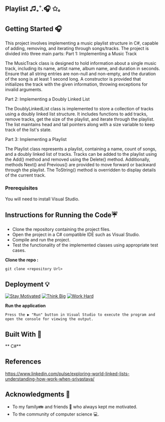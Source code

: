 ## Playlist ♫₊˚.🎧 ✩｡

## Getting Started 🎧

This project involves implementing a music playlist structure in C#, capable of adding, removing, and iterating through songs/tracks. The project is divided into three main parts:
Part 1: Implementing a Music Track

The MusicTrack class is designed to hold information about a single music track, including its name, artist name, album name, and duration in seconds. Ensure that all string entries are non-null and non-empty, and the duration of the song is at least 1 second long. A constructor is provided that initializes the track with the given information, throwing exceptions for invalid arguments.

Part 2: Implementing a Doubly Linked List

The DoublyLinkedList class is implemented to store a collection of tracks using a doubly linked list structure. It includes functions to add tracks, remove tracks, get the size of the playlist, and iterate through the playlist. The list maintains head and tail pointers along with a size variable to keep track of the list's state.

Part 3: Implementing a Playlist

The Playlist class represents a playlist, containing a name, count of songs, and a doubly linked list of tracks. Tracks can be added to the playlist using the Add() method and removed using the Delete() method. Additionally, methods Next() and Previous() are provided to move forward or backward through the playlist. The ToString() method is overridden to display details of the current track.
 
### Prerequisites
You will need to install Visual Studio. 

## Instructions for Running the Code☔
- Clone the repository containing the project files.
- Open the project in a C# compatible IDE such as Visual Studio.
- Compile and run the project.
- Test the functionality of the implemented classes using appropriate test cases.

**Clone the repo :** 
```
git clone <repository Url>
```
## Deployment 💡
[![Stay Motivated](https://img.shields.io/badge/Stay-Motivated-teal.svg?style=for-the-badge)](https://github.com/sbommaganty) [![Think Big](https://img.shields.io/badge/Think-Big-orange.svg?style=for-the-badge)](https://www.linkedin.com/in/swamynathan-bommaganty-50a722154/) [![Work Hard](https://img.shields.io/badge/Work-Hard-blue.svg?style=for-the-badge)](https://github.com/sbommaganty)

**Run the application** 
```
Press the ▶️ "Run" button in Visual Studio to execute the program and open the console for viewing the output.
```
## Built With 🎯
** C#**

## References
https://www.linkedin.com/pulse/exploring-world-linked-lists-understanding-how-work-when-srivastava/

## Acknowledgments 💖

* To my family👪  and friends 👫 who always kept me motivated.
* To the community of computer science 💻.

